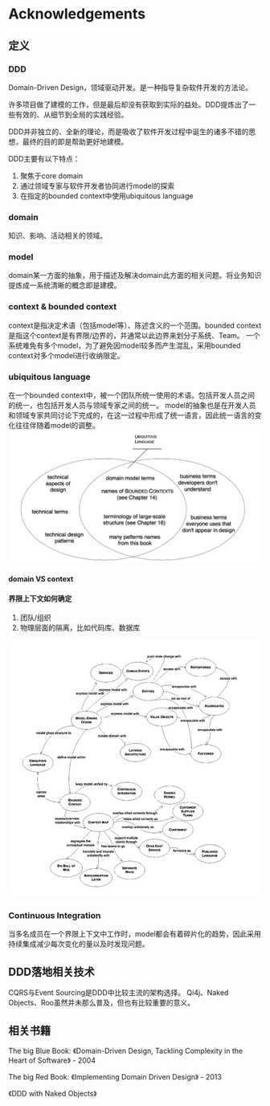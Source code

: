 # Acknowledgements
## 定义
### DDD
Domain-Driven Design，领域驱动开发。是一种指导复杂软件开发的方法论。

许多项目做了建模的工作，但是最后却没有获取到实际的益处。DDD提炼出了一些有效的、从细节到全局的实践经验。

DDD并非独立的、全新的理论，而是吸收了软件开发过程中诞生的诸多不错的思想，最终的目的即是帮助更好地建模。

DDD主要有以下特点：
1. 聚焦于core domain
2. 通过领域专家与软件开发者协同进行model的探索
3. 在指定的bounded context中使用ubiquitous language

### domain
知识、影响、活动相关的领域。
### model
domain某一方面的抽象，用于描述及解决domain此方面的相关问题。将业务知识提炼成一系统清晰的概念即是建模。
### context & bounded context
context是指决定术语（包括model等）、陈述含义的一个范围。bounded context是指这个context是有界限/边界的，并通常以此边界来划分子系统、Team。
一个系统难免有多个model，为了避免因model较多而产生混乱，采用bounded context对多个model进行收纳限定。
### ubiquitous language
在一个bounded context中，被一个团队所统一使用的术语。包括开发人员之间的统一，也包括开发人员与领域专家之间的统一。
model的抽象也是在开发人员和领域专家共同讨论下完成的，在这一过程中形成了统一语言，因此统一语言的变化往往伴随着model的调整。
![](../images/ubiquitousLanguage.png)

#### domain VS context
#### 界限上下文如何确定
1. 团队/组织
2. 物理层面的隔离，比如代码库、数据库

![pattern-language-overview](../images/pattern-language-overview.png)

### Continuous Integration
当多名成员在一个界限上下文中工作时，model都会有着碎片化的趋势，因此采用持续集成减少每次变化的量以及时发现问题。

## DDD落地相关技术
CQRS与Event Sourcing是DDD中比较主流的架构选择。
Qi4j、Naked Objects、Roo虽然并未那么普及，但也有比较重要的意义。

## 相关书籍
The big Blue Book: 《Domain-Driven Design, Tackling Complexity in the Heart of Software》 - 2004

The big Red Book: 《Implementing Domain Driven Design》 - 2013

《DDD with Naked Objects》
